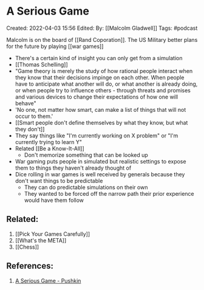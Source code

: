 # A Serious Game
Created: 2022-04-03 15:56
Edited: 
By: [[Malcolm Gladwell]]
Tags: #podcast 

Malcolm is on the board of [[Rand Coporation]]. The US Military better plans for the future by playing [[war games]]

- There's a certain kind of insight you can only get from a simulation
- [[Thomas Schelling]]
- "Game theory is merely the study of how rational people interact when they know that their decisions impinge on each other. When people have to anticipate what another will do, or what another is already doing, or when people try to influence others - through threats and promises and various devices to change their expectations of how one will behave"
- 'No one, not matter how smart, can make a list of things that will not occur to them.'
- [[Smart people don't define themselves by what they know, but what they don't]]
- They say things like "I'm currently working on X problem" or "I'm currently trying to learn Y"
- Related [[Be a Know-It-All]]
	- Don't memorize something that can be looked up
- War gaming puts people in simulated but realistic settings to expose them to things they haven't already thought of
- Dice rolling in war games is well received by generals because they don't want things to be predictable
	- They can do predictable simulations on their own
	- They wanted to be forced off the narrow path their prior experience would have them follow

## Related:
1. [[Pick Your Games Carefully]]
2. [[What's the META]]
3. [[Chess]]

## References:
1. [A Serious Game - Pushkin](https://www.pushkin.fm/episode/a-serious-game/?msclkid=a704ff54b38911ec9bfad598ae133f64)